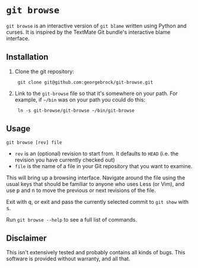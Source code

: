 # `git browse`

`git browse` is an interactive version of `git blame` written using Python and
curses. It is inspired by the TextMate Git bundle's interactive blame
interface.

## Installation

1. Clone the git repository:

        git clone git@github.com:georgebrock/git-browse.git

2. Link to the `git-browse` file so that it's somewhere on your path. For
   example, if `~/bin` was on your path you could do this:

        ln -s git-browse/git-browse ~/bin/git-browse

## Usage

    git browse [rev] file

* `rev` is an (optional) revision to start from. It defaults to `HEAD` (i.e.
   the revision you have currently checked out)
* `file` is the name of a file in your Git repository that you want to examine.

This will bring up a browsing interface. Navigate around the file using the
usual keys that should be familiar to anyone who uses Less (or Vim), and use
<kbd>p</kbd> and <kbd>n</kbd> to move the previous or next revisions of the
file.

Exit with <kbd>q</kbd>, or exit and pass the currently selected commit to
`git show` with <kbd>s</kbd>.

Run `git browse --help` to see a full list of commands.

## Disclaimer

This isn't extensively tested and probably contains all kinds of bugs. This
software is provided without warranty, and all that.
